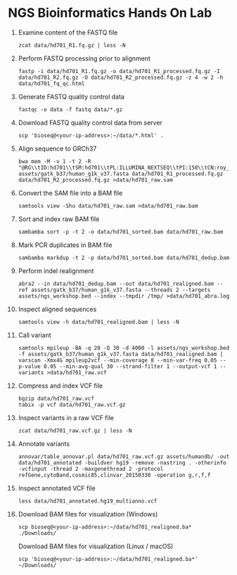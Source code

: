 # NGS Bioinformatics Hands On Lab

1. Examine content of the FASTQ file
   ```
   zcat data/hd701_R1.fq.gz | less -N
   ```
2. Perform FASTQ processing prior to alignment
   ```
   fastp -i data/hd701_R1.fq.gz -o data/hd701_R1_processed.fq.gz -I data/hd701_R2.fq.gz -O data/hd701_R2_processed.fq.gz -z 4 -w 2 -h data/hd701_fq_qc.html
   ```
3. Generate FASTQ quality control data
   ```
   fastqc -o data -f fastq data/*.gz
   ```
4. Download FASTQ quality control data from server
   ```
   scp 'bioseq@<your-ip-address>:~/data/*.html' .
   ```
5. Align sequence to GRCh37
   ```
   bwa mem -M -v 1 -t 2 -R "@RG\\tID:hd701\\tSM:hd701\\tPL:ILLUMINA_NEXTSEQ\\tPI:150\\tCN:roy_lab" assets/gatk_b37/human_g1k_v37.fasta data/hd701_R1_processed.fq.gz data/hd701_R2_processed.fq.gz >data/hd701_raw.sam
   ```
6. Convert the SAM file into a BAM file
   ```
   samtools view -Shu data/hd701_raw.sam >data/hd701_raw.bam
   ```
7. Sort and index raw BAM file
   ```
   sambamba sort -p -t 2 -o data/hd701_sorted.bam data/hd701_raw.bam
   ```
8. Mark PCR duplicates in BAM file
   ```
   sambamba markdup -t 2 -p data/hd701_sorted.bam data/hd701_dedup.bam
   ```
9. Perform indel realignment
   ```
   abra2 --in data/hd701_dedup.bam --out data/hd701_realigned.bam --ref assets/gatk_b37/human_g1k_v37.fasta --threads 2 --targets assets/ngs_workshop.bed --index --tmpdir /tmp/ >data/hd701_abra.log
   ```
10. Inspect aligned sequences
    ```
    samtools view -h data/hd701_realigned.bam | less -N
    ```
11. Call variant
    ```
    samtools mpileup -BA -q 20 -Q 30 -d 4000 -l assets/ngs_workshop.bed -f assets/gatk_b37/human_g1k_v37.fasta data/hd701_realigned.bam | varscan -Xmx4G mpileup2vcf --min-coverage 8 --min-var-freq 0.05 --p-value 0.05 --min-avg-qual 30 --strand-filter 1 --output-vcf 1 --variants >data/hd701_raw.vcf
    ```
12. Compress and index VCF file
    ```
    bgzip data/hd701_raw.vcf
    tabix -p vcf data/hd701_raw.vcf.gz
    ```
13. Inspect variants in a raw VCF file
    ```
    zcat data/hd701_raw.vcf.gz | less -N
    ```
14. Annotate variants
    ```
    annovar/table_annovar.pl data/hd701_raw.vcf.gz assets/humandb/ -out data/hd701_annotated -buildver hg19 -remove -nastring . -otherinfo -vcfinput -thread 2 -maxgenethread 2 -protocol refGene,cytoBand,cosmic85,clinvar_20150330 -operation g,r,f,f
    ```
15. Inspect annotated VCF file
    ```
    less data/hd701_annotated.hg19_multianno.vcf
    ```
16. Download BAM files for visualization (Windows)
    ```
    scp bioseq@<your-ip-address>:~/data/hd701_realigned.ba* ./Downloads/
    ```
    Download BAM files for visualization (Linux / macOS)
    ```
    scp 'bioseq@<your-ip-address>:~/data/hd701_realigned.ba*' ~/Downloads/
    ```
